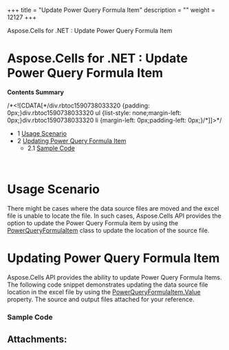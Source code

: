 +++
title = "Update Power Query Formula Item" 
description = "" 
weight = 12127 
+++

Aspose.Cells for .NET : Update Power Query Formula Item  

# Aspose.Cells for .NET : Update Power Query Formula Item


**Contents Summary**

/\*<!\[CDATA\[\*/div.rbtoc1590738033320 {padding: 0px;}div.rbtoc1590738033320 ul {list-style: none;margin-left: 0px;}div.rbtoc1590738033320 li {margin-left: 0px;padding-left: 0px;}/\*\]\]>\*/

*   1 [Usage Scenario](#UpdatePowerQueryFormulaItem-UsageScenario)
*   2 [Updating Power Query Formula Item](#UpdatePowerQueryFormulaItem-UpdatingPowerQueryFormulaItem)
    *   2.1 [Sample Code](#UpdatePowerQueryFormulaItem-SampleCode)

 

# Usage Scenario

There might be cases where the data source files are moved and the excel file is unable to locate the file. In such cases, Aspose.Cells API provides the option to update the Power Query Formula item by using the [PowerQueryFormulaItem](https://apireference.aspose.com/cells/net/aspose.cells.querytables/powerqueryformulaitem) class to update the location of the source file.

# Updating Power Query Formula Item

Aspose.Cells API provides the ability to update Power Query Formula Items. The following code snippet demonstrates updating the data source file location in the excel file by using the [PowerQueryFormulaItem.Value](https://apireference.aspose.com/cells/net/aspose.cells.querytables/powerqueryformulaitem/properties/value) property. The source and output files attached for your reference.


### Sample Code

## Attachments:



